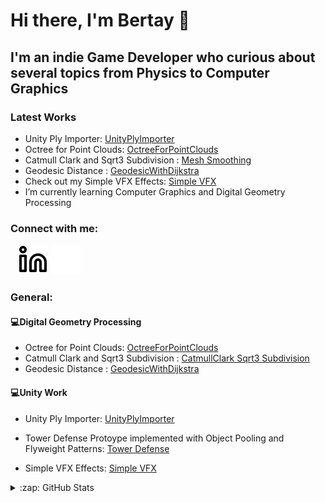 # Hi there, I'm Bertay 👋 

## I'm an indie Game Developer who curious about several topics from Physics to Computer Graphics

### Latest Works
- Unity Ply Importer: [UnityPlyImporter][PlyImporter]
- Octree for Point Clouds: [OctreeForPointClouds][Octree]
- Catmull Clark and Sqrt3 Subdivision : [Mesh Smoothing][Subdivisions]
- Geodesic Distance : [GeodesicWithDijkstra][Geodesic]
- Check out my Simple VFX Effects: [Simple VFX][VFX]
- I’m currently learning Computer Graphics and Digital Geometry Processing

### Connect with me:

&nbsp;&nbsp;
[![website](./img/linkedin-light.svg)](https://linkedin.com/in/bertayeren#gh-light-mode-only)
[![website](./img/linkedin-dark.svg)](https://linkedin.com/in/bertayeren#gh-dark-mode-only)
&nbsp;&nbsp;

### General:
  #### :computer:Digital Geometry Processing<br/>
  - Octree for Point Clouds: [OctreeForPointClouds][Octree]
  - Catmull Clark and Sqrt3 Subdivision : [CatmullClark Sqrt3 Subdivision][Subdivisions]
  - Geodesic Distance : [GeodesicWithDijkstra][Geodesic]

  #### :computer:Unity Work<br/>
  - Unity Ply Importer: [UnityPlyImporter][PlyImporter]
  
  - Tower Defense Protoype implemented with Object Pooling and Flyweight Patterns: [Tower Defense][TowerDefense]
  
  - Simple VFX Effects: [Simple VFX][VFX]

  
<details>
  <summary>:zap: GitHub Stats</summary>

<img align="left" alt="codeSTACKr's GitHub Stats" src="https://github-readme-stats.vercel.app/api?username=bertaye&show_icons=true&hide_border=false&title_color=ff652f&icon_color=FFE400&bg_color=09131B&text_color=ffffff&border_color=0c1a25" />
  
</details>

[linkedin]: https://linkedin.com/in/bertayeren
[VFX]: https://github.com/bertaye/Simple-VFX
[TowerDefense]: https://github.com/bertaye/Tower-Defense-Prototype
[Geodesic]: https://github.com/bertaye/GeodesicWithDijkstra
[Subdivisions]: https://github.com/bertaye/Mesh-Smoothing
[Octree]: https://github.com/bertaye/OctreeForPointClouds
[PlyImporter]: https://github.com/bertaye/UnityPlyImporter
